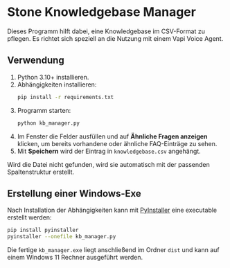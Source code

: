 # Stone Knowledgebase Manager

Dieses Programm hilft dabei, eine Knowledgebase im CSV-Format zu pflegen.
Es richtet sich speziell an die Nutzung mit einem Vapi Voice Agent.

## Verwendung

1. Python 3.10+ installieren.
2. Abhängigkeiten installieren:
   ```bash
   pip install -r requirements.txt
   ```
3. Programm starten:
   ```bash
   python kb_manager.py
   ```
4. Im Fenster die Felder ausfüllen und auf **Ähnliche Fragen anzeigen** klicken,
   um bereits vorhandene oder ähnliche FAQ-Einträge zu sehen.
5. Mit **Speichern** wird der Eintrag in `knowledgebase.csv` angehängt.

Wird die Datei nicht gefunden, wird sie automatisch mit der passenden
Spaltenstruktur erstellt.

## Erstellung einer Windows-Exe

Nach Installation der Abhängigkeiten kann mit [PyInstaller](https://pyinstaller.org/) eine
executable erstellt werden:

```bash
pip install pyinstaller
pyinstaller --onefile kb_manager.py
```

Die fertige `kb_manager.exe` liegt anschließend im Ordner `dist` und
kann auf einem Windows 11 Rechner ausgeführt werden.
